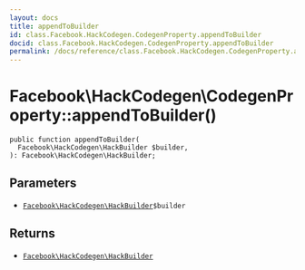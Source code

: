 ```yaml
---
layout: docs
title: appendToBuilder
id: class.Facebook.HackCodegen.CodegenProperty.appendToBuilder
docid: class.Facebook.HackCodegen.CodegenProperty.appendToBuilder
permalink: /docs/reference/class.Facebook.HackCodegen.CodegenProperty.appendToBuilder/
---
```

# Facebook\\HackCodegen\\CodegenProperty::appendToBuilder()




``` Hack
public function appendToBuilder(
  Facebook\HackCodegen\HackBuilder $builder,
): Facebook\HackCodegen\HackBuilder;
```




## Parameters




+ [` Facebook\HackCodegen\HackBuilder `](<class.Facebook.HackCodegen.HackBuilder.md>)`` $builder ``




## Returns




* [` Facebook\HackCodegen\HackBuilder `](<class.Facebook.HackCodegen.HackBuilder.md>)